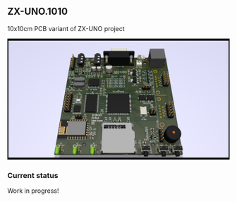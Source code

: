 ## ZX-UNO.1010
10x10cm PCB variant of ZX-UNO project

[![photo](out/pcb3d.rev.A.png)](out/pcb3d.rev.A.png?raw=true)

### Current status
Work in progress! 
